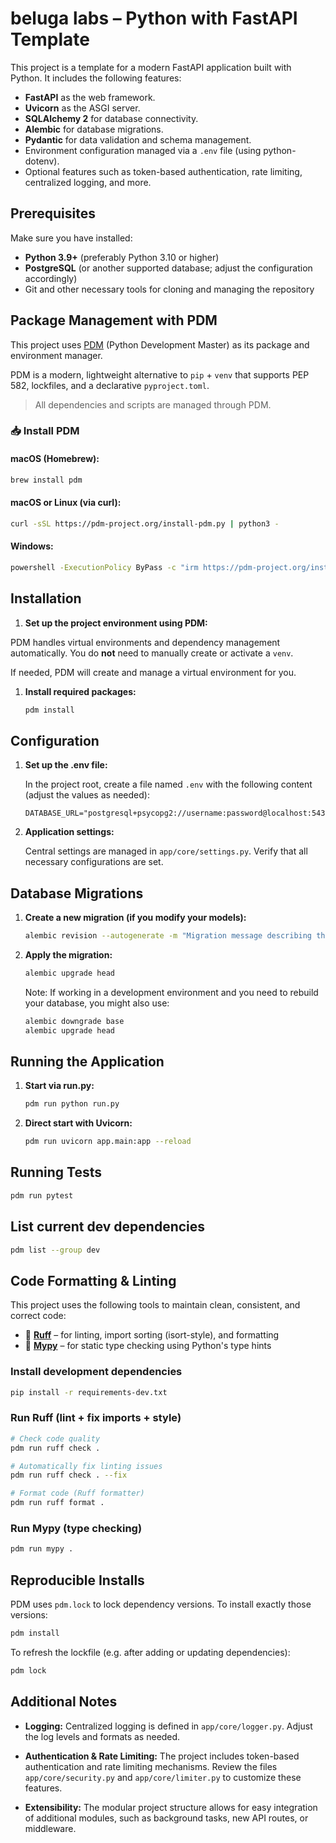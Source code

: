 # beluga labs – Python with FastAPI Template

This project is a template for a modern FastAPI application built with Python. It includes the following features:

- **FastAPI** as the web framework.
- **Uvicorn** as the ASGI server.
- **SQLAlchemy 2** for database connectivity.
- **Alembic** for database migrations.
- **Pydantic** for data validation and schema management.
- Environment configuration managed via a `.env` file (using python-dotenv).
- Optional features such as token-based authentication, rate limiting, centralized logging, and more.

## Prerequisites

Make sure you have installed:

- **Python 3.9+** (preferably Python 3.10 or higher)
- **PostgreSQL** (or another supported database; adjust the configuration accordingly)
- Git and other necessary tools for cloning and managing the repository

## Package Management with PDM

This project uses [PDM](https://pdm.fming.dev/) (Python Development Master) as its package and environment manager.

PDM is a modern, lightweight alternative to `pip` + `venv` that supports PEP 582, lockfiles, and a declarative `pyproject.toml`.

> All dependencies and scripts are managed through PDM.

### 📥 Install PDM

#### macOS (Homebrew):

```bash
brew install pdm
```

#### macOS or Linux (via curl):

```bash
curl -sSL https://pdm-project.org/install-pdm.py | python3 -
```

#### Windows:

```bash
powershell -ExecutionPolicy ByPass -c "irm https://pdm-project.org/install-pdm.py | py -"
```

## Installation

1. **Set up the project environment using PDM:**

PDM handles virtual environments and dependency management automatically.
You do **not** need to manually create or activate a `venv`.

If needed, PDM will create and manage a virtual environment for you.

1. **Install required packages:**

    ```bash
    pdm install
    ```

## Configuration

1. **Set up the .env file:**

   In the project root, create a file named `.env` with the following content (adjust the values as needed):

   ```env
   DATABASE_URL="postgresql+psycopg2://username:password@localhost:5432/yourdatabase"
   ````

2. **Application settings:**

   Central settings are managed in `app/core/settings.py`. Verify that all necessary configurations are set.

## Database Migrations

1. **Create a new migration (if you modify your models):**

   ```bash
   alembic revision --autogenerate -m "Migration message describing the changes"
   ```

2. **Apply the migration:**

   ```bash
   alembic upgrade head
   ```

   Note: If working in a development environment and you need to rebuild your database, you might also use:

   ```bash
   alembic downgrade base
   alembic upgrade head
   ```

## Running the Application

1. **Start via run.py:**

   ```bash
   pdm run python run.py
   ```

2. **Direct start with Uvicorn:**

   ```bash
   pdm run uvicorn app.main:app --reload
   ```

## Running Tests

   ```bash
   pdm run pytest
   ```

## List current dev dependencies

   ```bash
   pdm list --group dev
   ```

## Code Formatting & Linting

This project uses the following tools to maintain clean, consistent, and correct code:

- 🦊 **[Ruff](https://docs.astral.sh/ruff/)** – for linting, import sorting (isort-style), and formatting
- 🧠 **[Mypy](http://mypy-lang.org/)** – for static type checking using Python's type hints

### Install development dependencies

```bash
pip install -r requirements-dev.txt
```

### Run Ruff (lint + fix imports + style)

```bash
# Check code quality
pdm run ruff check .

# Automatically fix linting issues
pdm run ruff check . --fix

# Format code (Ruff formatter)
pdm run ruff format .
```

### Run Mypy (type checking)

```bash
pdm run mypy .
```

## Reproducible Installs

PDM uses `pdm.lock` to lock dependency versions. To install exactly those versions:

```bash
pdm install
```

To refresh the lockfile (e.g. after adding or updating dependencies):

```bash
pdm lock
```

## Additional Notes

- **Logging:**
  Centralized logging is defined in `app/core/logger.py`. Adjust the log levels and formats as needed.

- **Authentication & Rate Limiting:**
  The project includes token-based authentication and rate limiting mechanisms. Review the files `app/core/security.py` and `app/core/limiter.py` to customize these features.

- **Extensibility:**
  The modular project structure allows for easy integration of additional modules, such as background tasks, new API routes, or middleware.
